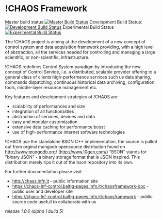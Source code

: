 # !CHAOS Framework

Master build status:[![Master Build Status](https://baltig.infn.it/chaos-lnf-control/chaosframework/badges/master/build.svg)](https://baltig.infn.it/chaos-lnf-control/chaosframework/commits/master)
Development Build Status:[![Development Build Status](https://baltig.infn.it/chaos-lnf-control/chaosframework/badges/development/build.svg)](https://baltig.infn.it/chaos-lnf-control/chaosframework/commits/development)
Experimental Build Status
[![Experimental Build Status](https://baltig.infn.it/chaos-lnf-control/chaosframework/badges/experimental/build.svg)](https://baltig.infn.it/chaos-lnf-control/chaosframework/commits/experimental)

The !CHAOS project is aiming at the development of a new concept of control system and data acquisition framework
providing, with a high level of abstraction, all the services needed for controlling and managing a large scientific,
or non-scientific, infrastructure.  

!CHAOS redefines Control System paradigm by introducing the new concept of Control Service, i.e. a distributed,
scalable provider offering to a general class of clients high-performance services such us data sharing, commands
dispatching, continuous historical data archiving, configuration tools, middle-layer resource management etc.  


Key features and development strategies of !CHAOS are:  

- scalability of performances and size
- integration of all functionalities
- abstraction of services,  devices and data
- easy and modular customization
- extensive data caching for performance boost
- use of high-performance internet software technologies

!CHAOS use the standalone BSON C++ implementation, the source is pulled out from orginal mongodb opensource distribution found on http://www.mongodb.org/ (http://www.10gen.com/)
"BSON" stands for "binary JSON" - a binary storage format that is JSON inspired.
This distribution merely rips it out of the bson repository into its own.


For further documentation please visit:

* http://chaos.infn.it                                                - public information site
* https://chaos-lnf-control.baltig-pages.infn.it/chaosframework-doc   - public user and developer site
* https://chaos-lnf-control.baltig-pages.infn.it/chaosframework       - public source code usefull to collaborate with us


*release 1.0.0 (alpha 1 build 5)*
